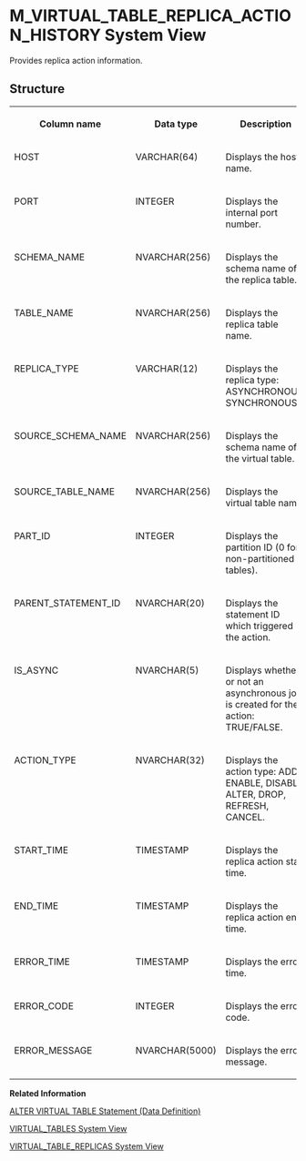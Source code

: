 <!-- loio855d7b66b2b147879ab28c9024800cd0 -->

# M\_VIRTUAL\_TABLE\_REPLICA\_ACTION\_HISTORY System View

Provides replica action information.



<a name="loio855d7b66b2b147879ab28c9024800cd0___v_i_r_t_u_a_l__t_a_b_l_e_s_1struct_VIRTUAL_TABLES"/>

## Structure


<table>
<tr>
<th valign="top">

Column name

</th>
<th valign="top">

Data type

</th>
<th valign="top">

Description

</th>
</tr>
<tr>
<td valign="top">

HOST

</td>
<td valign="top">

VARCHAR\(64\)

</td>
<td valign="top">

Displays the host name.

</td>
</tr>
<tr>
<td valign="top">

PORT

</td>
<td valign="top">

INTEGER

</td>
<td valign="top">

Displays the internal port number.

</td>
</tr>
<tr>
<td valign="top">

SCHEMA\_NAME

</td>
<td valign="top">

NVARCHAR\(256\)

</td>
<td valign="top">

Displays the schema name of the replica table.

</td>
</tr>
<tr>
<td valign="top">

TABLE\_NAME

</td>
<td valign="top">

NVARCHAR\(256\)

</td>
<td valign="top">

Displays the replica table name.

</td>
</tr>
<tr>
<td valign="top">

REPLICA\_TYPE

</td>
<td valign="top">

VARCHAR\(12\)

</td>
<td valign="top">

Displays the replica type: ASYNCHRONOUS, SYNCHRONOUS.

</td>
</tr>
<tr>
<td valign="top">

SOURCE\_SCHEMA\_NAME

</td>
<td valign="top">

NVARCHAR\(256\)

</td>
<td valign="top">

Displays the schema name of the virtual table.

</td>
</tr>
<tr>
<td valign="top">

SOURCE\_TABLE\_NAME

</td>
<td valign="top">

NVARCHAR\(256\)

</td>
<td valign="top">

Displays the virtual table name.

</td>
</tr>
<tr>
<td valign="top">

PART\_ID

</td>
<td valign="top">

INTEGER

</td>
<td valign="top">

Displays the partition ID \(0 for non-partitioned tables\).

</td>
</tr>
<tr>
<td valign="top">

PARENT\_STATEMENT\_ID

</td>
<td valign="top">

NVARCHAR\(20\)

</td>
<td valign="top">

Displays the statement ID which triggered the action.

</td>
</tr>
<tr>
<td valign="top">

IS\_ASYNC

</td>
<td valign="top">

NVARCHAR\(5\)

</td>
<td valign="top">

Displays whether or not an asynchronous job is created for the action: TRUE/FALSE.

</td>
</tr>
<tr>
<td valign="top">

ACTION\_TYPE

</td>
<td valign="top">

NVARCHAR\(32\)

</td>
<td valign="top">

Displays the action type: ADD, ENABLE, DISABLE, ALTER, DROP, REFRESH, CANCEL.

</td>
</tr>
<tr>
<td valign="top">

START\_TIME

</td>
<td valign="top">

TIMESTAMP

</td>
<td valign="top">

Displays the replica action start time.

</td>
</tr>
<tr>
<td valign="top">

END\_TIME

</td>
<td valign="top">

TIMESTAMP

</td>
<td valign="top">

Displays the replica action end time.

</td>
</tr>
<tr>
<td valign="top">

ERROR\_TIME

</td>
<td valign="top">

TIMESTAMP

</td>
<td valign="top">

Displays the error time.

</td>
</tr>
<tr>
<td valign="top">

ERROR\_CODE

</td>
<td valign="top">

INTEGER

</td>
<td valign="top">

Displays the error code.

</td>
</tr>
<tr>
<td valign="top">

ERROR\_MESSAGE

</td>
<td valign="top">

NVARCHAR\(5000\)

</td>
<td valign="top">

Displays the error message.

</td>
</tr>
</table>

**Related Information**  


[ALTER VIRTUAL TABLE Statement \(Data Definition\)](../../010-SQL-Reference/012-SQL-Statements/alter-virtual-table-statement-data-definition-5182698.md "Modifies a virtual table's column properties, and lets you refresh the metadata of a virtual table.")

[VIRTUAL\_TABLES System View](../021-System-Views/virtual-tables-system-view-21031a8.md "Provides information about virtual tables.")

[VIRTUAL\_TABLE\_REPLICAS System View](../021-System-Views/virtual-table-replicas-system-view-ce3d19f.md "Provides information on the relationships between virtual tables and replica tables.")


